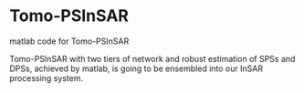 # Tomo-PSInSAR
matlab code for Tomo-PSInSAR

Tomo-PSInSAR with two tiers of network and robust estimation of SPSs and DPSs, achieved by matlab, is going to be ensembled into our InSAR processing system.

